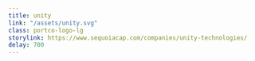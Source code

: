 ```yaml
---
title: unity
link: "/assets/unity.svg"
class: portco-logo-lg
storylink: https://www.sequoiacap.com/companies/unity-technologies/
delay: 700
---
```


